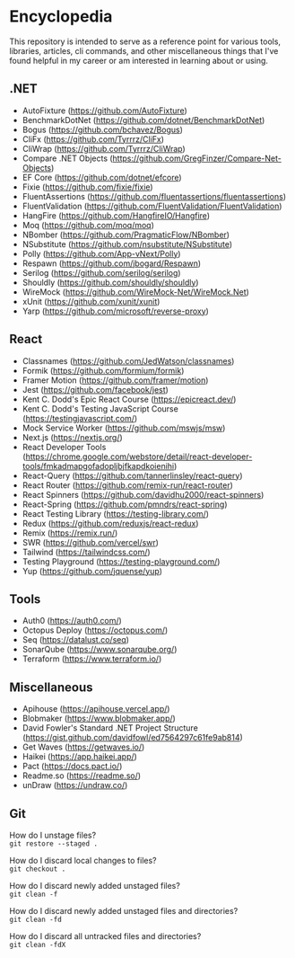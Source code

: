 # Encyclopedia

This repository is intended to serve as a reference point for various tools, libraries, articles, cli commands, and other miscellaneous things that I've found helpful in my career or am interested in learning about or using.

## .NET

- AutoFixture (https://github.com/AutoFixture)
- BenchmarkDotNet (https://github.com/dotnet/BenchmarkDotNet)
- Bogus (https://github.com/bchavez/Bogus)
- CliFx (https://github.com/Tyrrrz/CliFx)
- CliWrap (https://github.com/Tyrrrz/CliWrap)
- Compare .NET Objects (https://github.com/GregFinzer/Compare-Net-Objects)
- EF Core (https://github.com/dotnet/efcore)
- Fixie (https://github.com/fixie/fixie)
- FluentAssertions (https://github.com/fluentassertions/fluentassertions)
- FluentValidation (https://github.com/FluentValidation/FluentValidation)
- HangFire (https://github.com/HangfireIO/Hangfire)
- Moq (https://github.com/moq/moq)
- NBomber (https://github.com/PragmaticFlow/NBomber)
- NSubstitute (https://github.com/nsubstitute/NSubstitute)
- Polly (https://github.com/App-vNext/Polly)
- Respawn (https://github.com/jbogard/Respawn)
- Serilog (https://github.com/serilog/serilog)
- Shouldly (https://github.com/shouldly/shouldly)
- WireMock (https://github.com/WireMock-Net/WireMock.Net)
- xUnit (https://github.com/xunit/xunit)
- Yarp (https://github.com/microsoft/reverse-proxy)

## React

- Classnames (https://github.com/JedWatson/classnames)
- Formik (https://github.com/formium/formik)
- Framer Motion (https://github.com/framer/motion)
- Jest (https://github.com/facebook/jest)
- Kent C. Dodd's Epic React Course (https://epicreact.dev/)
- Kent C. Dodd's Testing JavaScript Course (https://testingjavascript.com/)
- Mock Service Worker (https://github.com/mswjs/msw)
- Next.js (https://nextjs.org/)
- React Developer Tools (https://chrome.google.com/webstore/detail/react-developer-tools/fmkadmapgofadopljbjfkapdkoienihi)
- React-Query (https://github.com/tannerlinsley/react-query)
- React Router (https://github.com/remix-run/react-router)
- React Spinners (https://github.com/davidhu2000/react-spinners)
- React-Spring (https://github.com/pmndrs/react-spring)
- React Testing Library (https://testing-library.com/)
- Redux (https://github.com/reduxjs/react-redux)
- Remix (https://remix.run/)
- SWR (https://github.com/vercel/swr)
- Tailwind (https://tailwindcss.com/)
- Testing Playground (https://testing-playground.com/)
- Yup (https://github.com/jquense/yup)

## Tools

- Auth0 (https://auth0.com/)
- Octopus Deploy (https://octopus.com/)
- Seq (https://datalust.co/seq)
- SonarQube (https://www.sonarqube.org/)
- Terraform (https://www.terraform.io/)

## Miscellaneous

- Apihouse (https://apihouse.vercel.app/)
- Blobmaker (https://www.blobmaker.app/)
- David Fowler's Standard .NET Project Structure (https://gist.github.com/davidfowl/ed7564297c61fe9ab814)
- Get Waves (https://getwaves.io/)
- Haikei (https://app.haikei.app/)
- Pact (https://docs.pact.io/)
- Readme.so (https://readme.so/)
- unDraw (https://undraw.co/)

## Git

How do I unstage files?\
`git restore --staged .`

How do I discard local changes to files?\
`git checkout .`

How do I discard newly added unstaged files?\
`git clean -f`

How do I discard newly added unstaged files and directories?\
`git clean -fd`

How do I discard all untracked files and directories?\
`git clean -fdX`
